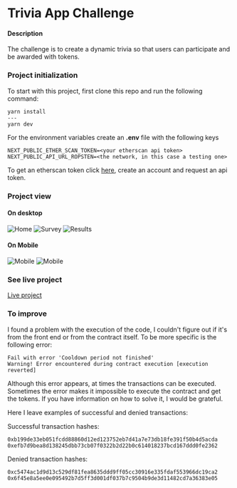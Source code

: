 
# Trivia App Challenge

#### Description
The challenge is to create a dynamic trivia so that users can participate and be awarded with tokens.

### Project initialization

To start with this project, first clone this repo and run the following command:

```
yarn install
---
yarn dev
```

For the environment variables create an **.env** file with the following keys

```
NEXT_PUBLIC_ETHER_SCAN_TOKEN=<your etherscan api token>
NEXT_PUBLIC_API_URL_ROPSTEN=<the network, in this case a testing one>
```

To get an etherscan token click [here](https://etherscan.io/), create an account and request an api token.

### Project view

#### On desktop
![Home](./images/home.png)
![Survey](./images/survey.png)
![Results](./images/results.png)

#### On Mobile
![Mobile](./images/mobile2.jpeg)
![Mobile](./images/mobile1.jpeg)


### See live project

[Live project](https://rather-labs-challenge-smoky.vercel.app/)

### To improve

I found a problem with the execution of the code, I couldn't figure out if it's from the front end or from the contract itself.
To be more specific is the following error:
```
Fail with error 'Cooldown period not finished'
Warning! Error encountered during contract execution [execution reverted]
```
Although this error appears, at times the transactions can be executed.
Sometimes the error makes it impossible to execute the contract and get the tokens. If you have information on how to solve it, I would be grateful.

Here I leave examples of successful and denied transactions:

Successful transaction hashes:
```
0xb199de33eb051fcdd88860d12ed123752eb7d41a7e73db18fe391f50b4d5acda
0xefb7d9bea8d138245dbb73cb07f0322b2d22b0c614018237bcd167ddd0fe2362
```
Denied transaction hashes:
```
0xc5474ac1d9d13c529df81fea8635ddd9ff05cc30916e335fdaf553966dc19ca2
0x6f45e8a5ee0e095492b7d5ff3d001df037b7c9504b9de3d11482cd7a36383e05
```
